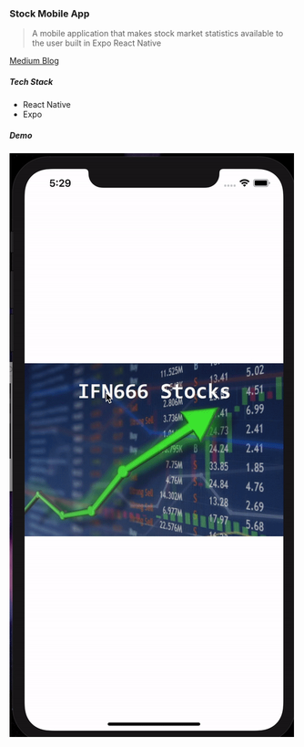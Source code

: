 ### Stock Mobile App

> A mobile application that makes stock market statistics available to the user built in Expo React Native

[Medium Blog](https://medium.com/@ray644302280/stocks-mobile-app-af13374c140b)

##### **Tech Stack**

- React Native
- Expo

##### **Demo**

![demo](demo/demo.gif)